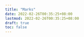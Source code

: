 ```yaml
---
title: "Marks"
date: 2022-02-26T00:35:25+08:00
lastmod: 2022-02-26T00:35:25+08:00
draft: true
toc: false
---
```

